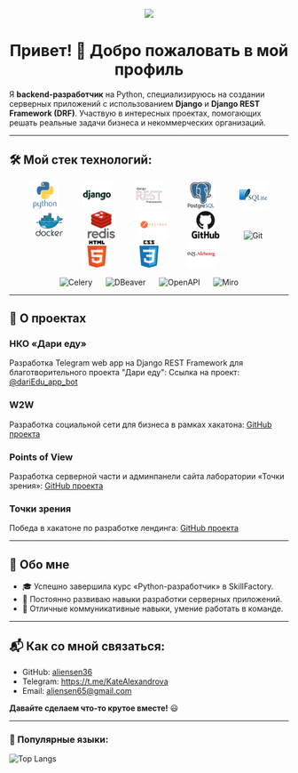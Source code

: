 <p align="center">
  <img src="https://media0.giphy.com/media/v1.Y2lkPTc5MGI3NjExbnUxN21mNHlwazN0ejB5NGNmNWpzNndudzN2dHVtamN1ZGZ4dWo3NCZlcD12MV9pbnRlcm5hbF9naWZfYnlfaWQmY3Q9Zw/1lRrsraIsEYRW/giphy.gif">
</p>


<h1 align="center">Привет! 👋 Добро пожаловать в мой профиль</h1>


Я **backend-разработчик** на Python, специализируюсь на создании серверных приложений с использованием **Django** и **Django REST Framework (DRF)**. Участвую в интересных проектах, помогающих решать реальные задачи бизнеса и некоммерческих организаций.

---

## 🛠️ Мой стек технологий:
<p align="center">
  <img src="https://github.com/devicons/devicon/blob/master/icons/python/python-original-wordmark.svg" alt="Python" width="50" style="margin: 0 20px;">
  <img src="https://github.com/devicons/devicon/blob/master/icons/django/django-plain-wordmark.svg" alt="Django" width="50" style="margin: 0 20px;">
  <img src="https://github.com/devicons/devicon/blob/master/icons/djangorest/djangorest-original-wordmark.svg" alt="Django REST Framework" width="50" style="margin: 0 20px;">
  <img src="https://github.com/devicons/devicon/blob/master/icons/postgresql/postgresql-original-wordmark.svg" alt="PostgreSQL" width="50" style="margin: 0 20px;">
  <img src="https://github.com/devicons/devicon/blob/master/icons/sqlite/sqlite-original-wordmark.svg" alt="SQLite" width="50" style="margin: 0 20px;">
  <img src="https://github.com/devicons/devicon/blob/master/icons/docker/docker-original-wordmark.svg" alt="Docker" width="50" style="margin: 0 20px;">
  <img src="https://github.com/devicons/devicon/blob/master/icons/redis/redis-original-wordmark.svg" alt="Redis" width="50" style="margin: 0 20px;">
  <img src="https://github.com/devicons/devicon/blob/master/icons/postman/postman-original-wordmark.svg" alt="Postman" width="50" style="margin: 0 20px;">
  <img src="https://github.com/devicons/devicon/blob/master/icons/github/github-original-wordmark.svg" alt="GitHub" width="50" style="margin: 0 20px;">
  <img src="https://cdn.jsdelivr.net/gh/devicons/devicon/icons/git/git-original-wordmark.svg" alt="Git" width="50" style="margin: 0 20px;">
  <img src="https://github.com/devicons/devicon/blob/master/icons/html5/html5-original-wordmark.svg" alt="HTML5" width="50" style="margin: 0 20px;">
  <img src="https://github.com/devicons/devicon/blob/master/icons/css3/css3-original-wordmark.svg" alt="CSS3" width="50" style="margin: 0 20px;">
  <img src="https://github.com/devicons/devicon/blob/master/icons/sqlalchemy/sqlalchemy-original-wordmark.svg" alt="CSS3" width="50" style="margin: 0 20px;">
</p>

<p align="center">
  <img src="https://img.shields.io/badge/Celery-37814A?style=for-the-badge&logo=celery&logoColor=white" alt="Celery" style="margin: 0 10px;">
  <img src="https://img.shields.io/badge/DBeaver-372923?style=for-the-badge&logo=dbeaver&logoColor=white" alt="DBeaver" style="margin: 0 10px;">
  <img src="https://img.shields.io/badge/OpenAPI-Swagger-green?style=for-the-badge&logo=openapi-initiative&logoColor=white" alt="OpenAPI" style="margin: 0 10px;">
  <img src="https://img.shields.io/badge/Miro-050038?style=for-the-badge&logo=miro&logoColor=white" alt="Miro" style="margin: 0 10px;">
</p>

---


## 🚀 О проектах

### НКО «Дари еду» 
Разработка Telegram web app на Django REST Framework для благотворительного проекта "Дари еду":
Ссылка на проект: [@dariEdu_app_bot](https://t.me/dariEdu_app_bot)

### W2W 
Разработка социальной сети для бизнеса в рамках хакатона:
[GitHub проекта](https://github.com/Hashtagich/w2w-project)

### Points of View 
Разработка серверной части и админпанели сайта лаборатории «Точки зрения»:
[GitHub проекта](https://github.com/aliensen36/Points_of_view_3.0)

### Точки зрения
Победа в хакатоне по разработке лендинга:
[GitHub проекта](https://github.com/aliensen36/Points-of-view_2.0)

---

## 🎯 Обо мне
- 🎓 Успешно завершила курс «Python-разработчик» в SkillFactory.
- 💼 Постоянно развиваю навыки разработки серверных приложений.
- 🤝 Отличные коммуникативные навыки, умение работать в команде.

---

## 📬 Как со мной связаться:
- GitHub: [aliensen36](https://github.com/aliensen36)
- Telegram: https://t.me/KateAlexandrova
- Email: aliensen65@gmail.com

**Давайте сделаем что-то крутое вместе!** 😃  


---

### 🚀 Популярные языки:
![Top Langs](https://github-readme-stats.vercel.app/api/top-langs/?username=aliensen36&layout=compact)


